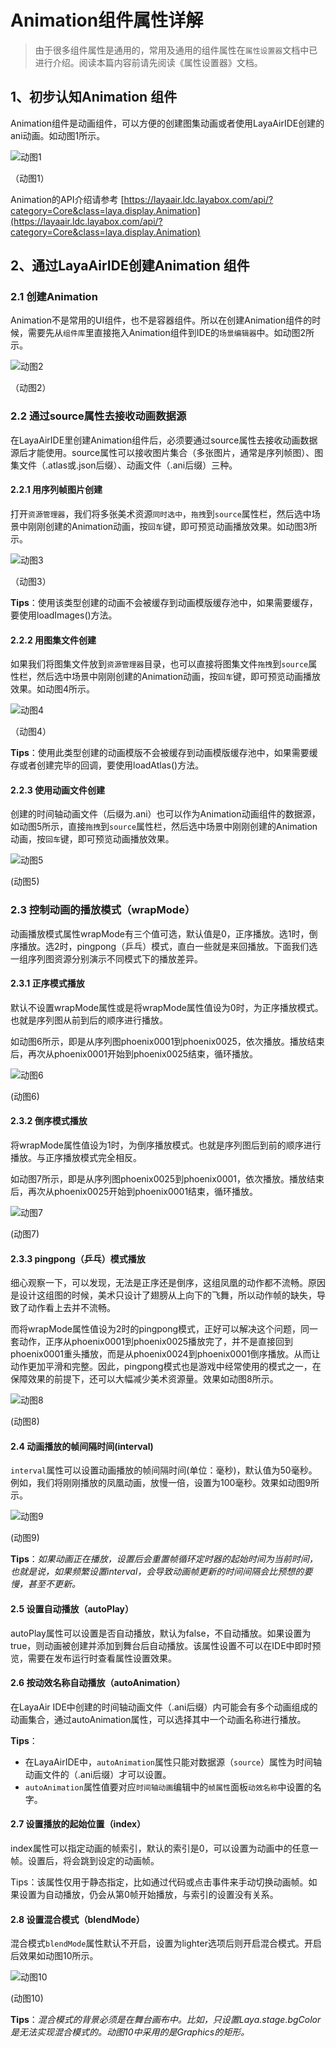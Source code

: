 # Animation组件属性详解

> 由于很多组件属性是通用的，常用及通用的组件属性在`属性设置器`文档中已进行介绍。阅读本篇内容前请先阅读《属性设置器》文档。



## 1、初步认知Animation 组件

Animation组件是动画组件，可以方便的创建图集动画或者使用LayaAirIDE创建的ani动画。如动图1所示。

![动图1](img/1.gif) 

（动图1）

Animation的API介绍请参考 [https://layaair.ldc.layabox.com/api/?category=Core&class=laya.display.Animation](https://layaair.ldc.layabox.com/api/?category=Core&class=laya.display.Animation)



## 2、通过LayaAirIDE创建Animation 组件

### 2.1 创建Animation

Animation不是常用的UI组件，也不是容器组件。所以在创建Animation组件的时候，需要先从`组件库`里直接拖入Animation组件到IDE的`场景编辑器`中。如动图2所示。

![动图2](img/2.gif) 

（动图2）




### 2.2 通过source属性去接收动画数据源

在LayaAirIDE里创建Animation组件后，必须要通过source属性去接收动画数据源后才能使用。source属性可以接收图片集合（多张图片，通常是序列帧图）、图集文件（.atlas或.json后缀）、动画文件（.ani后缀）三种。

#### 2.2.1 用序列帧图片创建

打开`资源管理器`，我们将多张美术资源`同时选中`，`拖拽`到`source`属性栏，然后选中场景中刚刚创建的Animation动画，按`回车`键，即可预览动画播放效果。如动图3所示。

![动图3](img/3.gif) 

（动图3）

**Tips**：使用该类型创建的动画不会被缓存到动画模版缓存池中，如果需要缓存，要使用loadImages()方法。

#### 2.2.2 用图集文件创建

如果我们将图集文件放到`资源管理器`目录，也可以直接将图集文件`拖拽`到`source`属性栏，然后选中场景中刚刚创建的Animation动画，按`回车`键，即可预览动画播放效果。如动图4所示。

![动图4](img/4.gif) 

（动图4）

**Tips**：使用此类型创建的动画模版不会被缓存到动画模版缓存池中，如果需要缓存或者创建完毕的回调，要使用loadAtlas()方法。

#### 2.2.3 使用动画文件创建

创建的时间轴动画文件（后缀为.ani）也可以作为Animation动画组件的数据源，如动图5所示，直接`拖拽`到`source`属性栏，然后选中场景中刚刚创建的Animation动画，按`回车`键，即可预览动画播放效果。

![动图5](img/5.gif) 

(动图5) 

### 2.3 控制动画的播放模式（wrapMode）

动画播放模式属性wrapMode有三个值可选，默认值是0，正序播放。选1时，倒序播放。选2时，pingpong（乒乓）模式，直白一些就是来回播放。下面我们选一组序列图资源分别演示不同模式下的播放差异。

#### 2.3.1 正序模式播放

默认不设置wrapMode属性或是将wrapMode属性值设为0时，为正序播放模式。也就是序列图从前到后的顺序进行播放。

如动图6所示，即是从序列图phoenix0001到phoenix0025，依次播放。播放结束后，再次从phoenix0001开始到phoenix0025结束，循环播放。

![动图6](img/6.gif) 

(动图6)

#### 2.3.2 倒序模式播放

将wrapMode属性值设为1时，为倒序播放模式。也就是序列图后到前的顺序进行播放。与正序播放模式完全相反。

如动图7所示，即是从序列图phoenix0025到phoenix0001，依次播放。播放结束后，再次从phoenix0025开始到phoenix0001结束，循环播放。


![动图7](img/7.gif) 

(动图7)

#### 2.3.3 pingpong（乒乓）模式播放

细心观察一下，可以发现，无法是正序还是倒序，这组凤凰的动作都不流畅。原因是设计这组图的时候，美术只设计了翅膀从上向下的飞舞，所以动作帧的缺失，导致了动作看上去并不流畅。

而将wrapMode属性值设为2时的pingpong模式，正好可以解决这个问题，同一套动作，正序从phoenix0001到phoenix0025播放完了，并不是直接回到phoenix0001重头播放，而是从phoenix0024到phoenix0001倒序播放。从而让动作更加平滑和完整。因此，pingpong模式也是游戏中经常使用的模式之一，在保障效果的前提下，还可以大幅减少美术资源量。效果如动图8所示。

![动图8](img/8.gif) 

(动图8)

#### 2.4  动画播放的帧间隔时间(interval)

`interval`属性可以设置动画播放的帧间隔时间(单位：毫秒)，默认值为50毫秒。例如，我们将刚刚播放的凤凰动画，放慢一倍，设置为100毫秒。效果如动图9所示。


![动图9](img/9.gif) 

(动图9)

**Tips**：*如果动画正在播放，设置后会重置帧循环定时器的起始时间为当前时间，也就是说，如果频繁设置interval，会导致动画帧更新的时间间隔会比预想的要慢，甚至不更新。*



#### 2.5 设置自动播放（autoPlay）

autoPlay属性可以设置是否自动播放，默认为false，不自动播放。如果设置为true，则动画被创建并添加到舞台后自动播放。该属性设置不可以在IDE中即时预览，需要在发布运行时查看属性设置效果。



#### 2.6 按动效名称自动播放（autoAnimation）

在LayaAir IDE中创建的时间轴动画文件（.ani后缀）内可能会有多个动画组成的动画集合，通过autoAnimation属性，可以选择其中一个动画名称进行播放。

**Tips**：

- 在LayaAirIDE中，`autoAnimation`属性只能对数据源（`source`）属性为时间轴动画文件的（.ani后缀）才可以设置。
- `autoAnimation`属性值要对应`时间轴动画`编辑中的`帧属性`面板`动效名称`中设置的名字。



#### 2.7 设置播放的起始位置（index）

index属性可以指定动画的帧索引，默认的索引是0，可以设置为动画中的任意一帧。设置后，将会跳到设定的动画帧。

Tips：该属性仅用于静态指定，比如通过代码或点击事件来手动切换动画帧。如果设置为自动播放，仍会从第0帧开始播放，与索引的设置没有关系。



#### 2.8 设置混合模式（blendMode）

混合模式`blendMode`属性默认不开启，设置为lighter选项后则开启混合模式。开启后效果如动图10所示。

![动图10](img/10.gif) <br />

(动图10)

**Tips**：*混合模式的背景必须是在舞台画布中。比如，只设置Laya.stage.bgColor是无法实现混合模式的。动图10中采用的是Graphics的矩形。*



